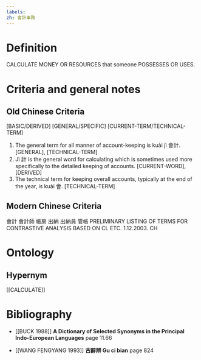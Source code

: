 ```yaml
---
labels: 
zh: 會計事務
---
```


# Definition
CALCULATE MONEY OR RESOURCES that someone POSSESSES OR USES.
# Criteria and general notes
## Old Chinese Criteria
[BASIC/DERIVED]
[GENERAL/SPECIFIC]
[CURRENT-TERM/TECHNICAL-TERM]
1. The general term for all manner of account-keeping is kuài jì 會計.
[GENERAL], [TECHNICAL-TERM]
2. Jì 計 is the general word for calculating which is sometimes used more specifically to the detailed keeping of accounts.
[CURRENT-WORD], [DERIVED]
3. The technical term for keeping overall accounts, typically at the end of the year, is kuài 會.
[TECHNICAL-TERM]
## Modern Chinese Criteria
會計
會計師
帳房
出納
出納員
管帳
PRELIMINARY LISTING OF TERMS FOR CONTRASTIVE ANALYSIS BASED ON CL ETC. 1.12.2003. CH
# Ontology

## Hypernym
[[CALCULATE]]
# Bibliography
- [[BUCK 1988]]
**A Dictionary of Selected Synonyms in the Principal Indo-European Languages** page 11.66

- [[WANG FENGYANG 1993]]
**古辭辨 Gu ci bian** page 824
